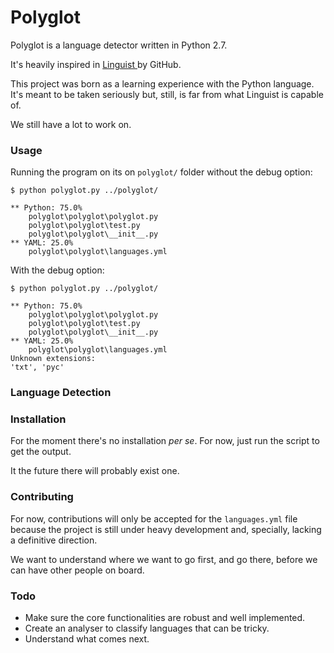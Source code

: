 Polyglot
========

Polyglot is a language detector written in Python 2.7.

It's heavily inspired in <a href="https://github.com/github/linguist"> Linguist </a> by GitHub.

This project was born as a learning experience with the Python language. It's meant to be taken seriously but, still, is far from what Linguist is capable of.

We still have a lot to work on.

### Usage

Running the program on its on `polyglot/` folder without the debug option:

    $ python polyglot.py ../polyglot/
    
    ** Python: 75.0%
    	polyglot\polyglot\polyglot.py
    	polyglot\polyglot\test.py
    	polyglot\polyglot\__init__.py
    ** YAML: 25.0%
    	polyglot\polyglot\languages.yml

With the debug option:

    $ python polyglot.py ../polyglot/
    
    ** Python: 75.0%
    	polyglot\polyglot\polyglot.py
    	polyglot\polyglot\test.py
    	polyglot\polyglot\__init__.py
    ** YAML: 25.0%
    	polyglot\polyglot\languages.yml
    Unknown extensions:
    'txt', 'pyc'

  
### Language Detection

### Installation

For the moment there's no installation *per se*. For now, just run the script to get the output.

It the future there will probably exist one.

### Contributing

For now, contributions will only be accepted for the `languages.yml` file because the project is still under heavy development and, specially, lacking a definitive direction.

We want to understand where we want to go first, and go there, before we can have other people on board.

### Todo

- Make sure the core functionalities are robust and well implemented.
- Create an analyser to classify languages that can be tricky.
- Understand what comes next.

